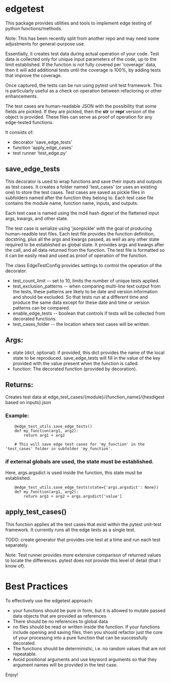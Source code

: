 # edgetest

This package provides utilities and tools to implement edge testing of python functions/methods.

Note: This has been recently split from another repo and may need some adjustments for general-purpose
use.

Essentially, it creates test data during actual operation of your code. 
Test data is collected only for unique input parameters of the code, up to the limit established.
If the function is not fully covered per 'coverage' data, then it will add additional tests
until the coverage is 100%, by adding tests that improve the coverage.

Once captured, the tests can be run using pytest unit test framework. This is particularly
useful as a check on operation between refactoring or other enhancements.

The test cases are human-readable JSON with the possibility that some fields are pickled. If they 
are pickled, then the __str__ or __repr__ version of the object is provided. These files can serve
as proof of operation for any edge-tested functions.

It consists of:

- decorator 'save_edge_tests'
- function 'apply_edge_cases'
- test runner 'test_edge.py'

## save_edge_tests

This decorator is used to wrap functions and save their inputs and outputs as test cases.
    It creates a folder named 'test_cases' (or uses an existing one) to store the test cases.
    Test cases are saved as pickle files in subfolders named after the function they belong to.
    Each test case file contains the module name, function name, inputs, and outputs.
    
Each test case is named using the md4 hash digest of the flattened input args, kwargs, and other state.

The test case is serialize using 'jsonpickle' with the goal of producing human-readble test files.
    Each test file provides the function definition, docstring, plus all the args and kwargs passed, as
    well as any other state required to be established as global state. It provides args and kwargs after
    the call, and all data returned from the function. The test file is formatted so it can be easily read
    and used as proof of operation of the function.

The class EdgeTestConfig provides settings to control the operation of the decorator.
         
- test_count_limit -- set to 10, limits the number of unique tests applied.
- test_exclusion_patterns -- when comparing multi-line text output from the tests, these
             patterns are likely to be date and version information and should be excluded. So
             that tests run at a different time and produce the same data except for these date
             and time or version patterns can be compared.
- enable_edge_tests -- boolean that controls if tests will be collected from decorated functions.
- test_cases_folder -- the location where test cases will be written.

## Args:
- state (dict, optional): if provided, this dict provides the name of the local state to be reproduced.
            save_edge_tests will fill in the value of the key provided with the value present when the function is called.
- function: The decorated function (provided by decoration).

## Returns:
Creates test data at edge_test_cases/{module}/{function_name}/{hexdigest based on inputs}.json
    
### Example:

        @edge_test_utils.save_edge_tests()
        def my_function(arg1, arg2):
            return arg1 + arg2

        # This will save edge test cases for 'my_function' in the 'test_cases' folder in subfolder 'my_function'.
        
### if external globals are used, the state must be established. 

Here, args.argsdict is used inside the function, this state must be established.
        
        @edge_test_utils.save_edge_tests(state={'args.argsdict': None})
        def my_function(arg1, arg2):
            return arg1 + arg2 + args.argsdict['value']
            
            
## apply_test_cases()

This function applies all the test cases that exist within the pytest unit-test framework.
It currently runs all the edge tests as a single test.

TODO: create generator that provides one test at a time and run each test separately.

Note: Test runner provides more extensive comparison of returned values to locate the differences.
pytest does not provide this level of detail (that I know of).

# Best Practices

To effectively use the edgetest approach:
- your functions should be pure in form, but it is allowed to mutate passed data objects that are provided as references.
- There should be no references to global data
- no files should be read or written inside the function. If your functions include opening and saving files, then you should refactor just the core of your processing into a pure function that can be successfully decorated.
- The functions should be deterministic, i.e. no random values that are not repeatable.
- Avoid positional arguments and use keyword arguments so that they argument names will be provided in the test case.

Enjoy!


